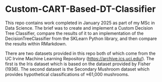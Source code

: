 # Custom-CART-Based-DT-Classifier
This repo contains work completed in January 2025 as part of my MSc in Data Science. The brief was to create and implement a Custom Decision Tree Classifier, compare the results of it to an implementation of the DecisionTreeClassifier from the SKLearn Python library, and then compare the results within RMarkdown. 

There are two datasets provided in this repo both of which come from the UC Irvine Machine Learning Repository (https://archive.ics.uci.edu/). The first is the Iris dataset which is based on the dataset provided by Fisher (1936). The second dataset is the Secondary Mushroom dataset which provides hypothetical classifications of ≈61,000 mushrooms. 
